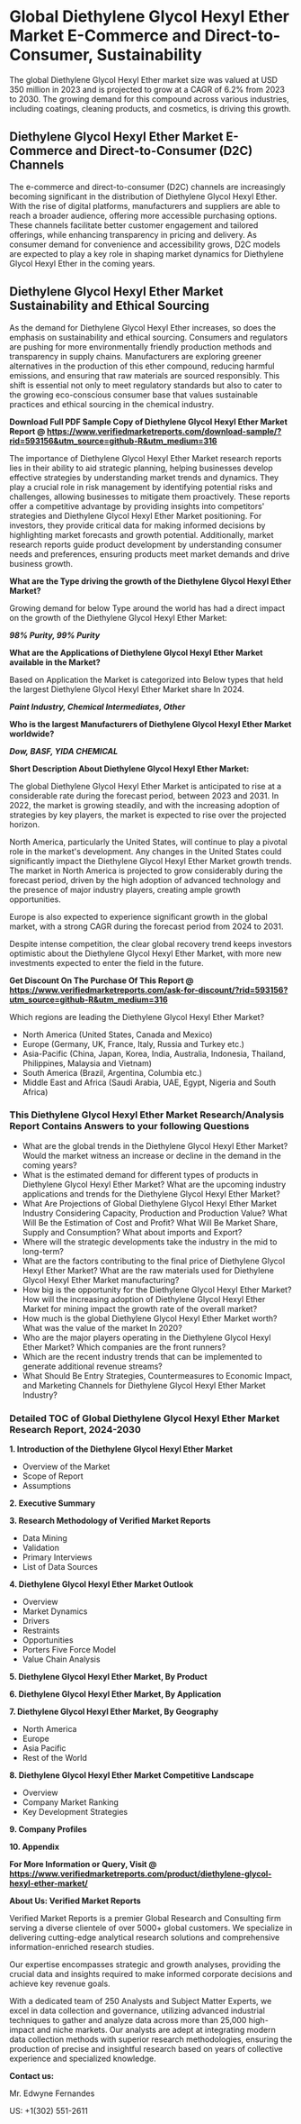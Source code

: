 <h1>Global Diethylene Glycol Hexyl Ether Market E-Commerce and Direct-to-Consumer, Sustainability</h1><p class=""><p>The global Diethylene Glycol Hexyl Ether market size was valued at USD 350 million in 2023 and is projected to grow at a CAGR of 6.2% from 2023 to 2030. The growing demand for this compound across various industries, including coatings, cleaning products, and cosmetics, is driving this growth.</p><h2>Diethylene Glycol Hexyl Ether Market E-Commerce and Direct-to-Consumer (D2C) Channels</h2><p>The e-commerce and direct-to-consumer (D2C) channels are increasingly becoming significant in the distribution of Diethylene Glycol Hexyl Ether. With the rise of digital platforms, manufacturers and suppliers are able to reach a broader audience, offering more accessible purchasing options. These channels facilitate better customer engagement and tailored offerings, while enhancing transparency in pricing and delivery. As consumer demand for convenience and accessibility grows, D2C models are expected to play a key role in shaping market dynamics for Diethylene Glycol Hexyl Ether in the coming years.</p><h2>Diethylene Glycol Hexyl Ether Market Sustainability and Ethical Sourcing</h2><p>As the demand for Diethylene Glycol Hexyl Ether increases, so does the emphasis on sustainability and ethical sourcing. Consumers and regulators are pushing for more environmentally friendly production methods and transparency in supply chains. Manufacturers are exploring greener alternatives in the production of this ether compound, reducing harmful emissions, and ensuring that raw materials are sourced responsibly. This shift is essential not only to meet regulatory standards but also to cater to the growing eco-conscious consumer base that values sustainable practices and ethical sourcing in the chemical industry.</p></p><p class=""><strong>Download Full PDF Sample Copy of Diethylene Glycol Hexyl Ether Market Report @ <a href="https://www.verifiedmarketreports.com/download-sample/?rid=593156&utm_source=github-R&utm_medium=316" target="_blank">https://www.verifiedmarketreports.com/download-sample/?rid=593156&utm_source=github-R&utm_medium=316</a></strong></p><p>The importance of&nbsp;Diethylene Glycol Hexyl Ether Market research reports lies in their ability to aid strategic planning, helping businesses develop effective strategies by understanding market trends and dynamics. They play a crucial role in risk management by identifying potential risks and challenges, allowing businesses to mitigate them proactively. These reports offer a competitive advantage by providing insights into competitors' strategies and Diethylene Glycol Hexyl Ether Market positioning. For investors, they provide critical data for making informed decisions by highlighting market forecasts and growth potential. Additionally, market research reports guide product development by understanding consumer needs and preferences, ensuring products meet market demands and drive business growth.</p><p><strong>What are the&nbsp;Type driving the growth of the Diethylene Glycol Hexyl Ether Market?</strong></p><p id="" class="">Growing demand for below Type around the world has had a direct impact on the growth of the Diethylene Glycol Hexyl Ether Market:</p><p class=""><em><strong>98% Purity, 99% Purity</strong></em></p><p class=""><strong>What are the&nbsp;Applications&nbsp;of Diethylene Glycol Hexyl Ether Market available in the Market?</strong></p><p id="" class="">Based on Application the Market is categorized into Below types that held the largest Diethylene Glycol Hexyl Ether Market share In 2024.</p><p class=""><em><strong>Paint Industry, Chemical Intermediates, Other</strong></em></p><p class=""><strong>Who is the largest Manufacturers of Diethylene Glycol Hexyl Ether Market worldwide?</strong></p><p><em><strong>Dow, BASF, YIDA CHEMICAL</strong></em></p><p id="" class=""><strong>Short Description About Diethylene Glycol Hexyl Ether Market:</strong></p><p>The global Diethylene Glycol Hexyl Ether Market is anticipated to rise at a considerable rate during the forecast period, between 2023 and 2031. In 2022, the market is growing steadily, and with the increasing adoption of strategies by key players, the market is expected to rise over the projected horizon.</p><p>North America, particularly the United States, will continue to play a pivotal role in the market's development. Any changes in the United States could significantly impact the Diethylene Glycol Hexyl Ether Market growth trends. The market in North America is projected to grow considerably during the forecast period, driven by the high adoption of advanced technology and the presence of major industry players, creating ample growth opportunities.</p><p>Europe is also expected to experience significant growth in the global market, with a strong CAGR during the forecast period from 2024 to 2031.</p><p>Despite intense competition, the clear global recovery trend keeps investors optimistic about the Diethylene Glycol Hexyl Ether Market, with more new investments expected to enter the field in the future.</p><p id="" class=""><strong>Get Discount On The Purchase Of This Report @ <a href="https://www.verifiedmarketreports.com/ask-for-discount/?rid=593156?utm_source=github-R&utm_medium=316" target="_blank">https://www.verifiedmarketreports.com/ask-for-discount/?rid=593156?utm_source=github-R&utm_medium=316</a></strong></p><p class="">Which regions are leading the Diethylene Glycol Hexyl Ether Market?</p><ul><li>North America (United States, Canada and Mexico)</li><li>Europe (Germany, UK, France, Italy, Russia and Turkey etc.)</li><li>Asia-Pacific (China, Japan, Korea, India, Australia, Indonesia, Thailand, Philippines, Malaysia and Vietnam)</li><li>South America (Brazil, Argentina, Columbia etc.)</li><li>Middle East and Africa (Saudi Arabia, UAE, Egypt, Nigeria and South Africa)</li></ul><h3 id="" class="">This Diethylene Glycol Hexyl Ether Market Research/Analysis Report Contains Answers to your following Questions</h3><ul><li>What are the global trends in the Diethylene Glycol Hexyl Ether Market? Would the market witness an increase or decline in the demand in the coming years?</li><li>What is the estimated demand for different types of products in Diethylene Glycol Hexyl Ether Market? What are the upcoming industry applications and trends for the Diethylene Glycol Hexyl Ether Market?</li><li>What Are Projections of Global Diethylene Glycol Hexyl Ether Market Industry Considering Capacity, Production and Production Value? What Will Be the Estimation of Cost and Profit? What Will Be Market Share, Supply and Consumption? What about imports and Export?</li><li>Where will the strategic developments take the industry in the mid to long-term?</li><li>What are the factors contributing to the final price of Diethylene Glycol Hexyl Ether Market? What are the raw materials used for Diethylene Glycol Hexyl Ether Market manufacturing?</li><li>How big is the opportunity for the Diethylene Glycol Hexyl Ether Market? How will the increasing adoption of Diethylene Glycol Hexyl Ether Market for mining impact the growth rate of the overall market?</li><li>How much is the global Diethylene Glycol Hexyl Ether Market worth? What was the value of the market In 2020?</li><li>Who are the major players operating in the Diethylene Glycol Hexyl Ether Market? Which companies are the front runners?</li><li>Which are the recent industry trends that can be implemented to generate additional revenue streams?</li><li>What Should Be Entry Strategies, Countermeasures to Economic Impact, and Marketing Channels for Diethylene Glycol Hexyl Ether Market Industry?</li></ul><h3 id="" class="">Detailed TOC of Global Diethylene Glycol Hexyl Ether Market Research Report, 2024-2030</h3><p id="" class=""><strong>1. Introduction of the Diethylene Glycol Hexyl Ether Market</strong></p><ul><li>Overview of the Market</li><li>Scope of Report</li><li>Assumptions</li></ul><p id="" class=""><strong>2. Executive Summary</strong></p><p id="" class=""><strong>3. Research Methodology of Verified Market Reports</strong></p><ul><li>Data Mining</li><li>Validation</li><li>Primary Interviews</li><li>List of Data Sources</li></ul><p id="" class=""><strong>4. Diethylene Glycol Hexyl Ether Market Outlook</strong></p><ul><li>Overview</li><li>Market Dynamics</li><li>Drivers</li><li>Restraints</li><li>Opportunities</li><li>Porters Five Force Model</li><li>Value Chain Analysis</li></ul><p id="" class=""><strong>5. Diethylene Glycol Hexyl Ether Market, By Product</strong></p><p id="" class=""><strong>6. Diethylene Glycol Hexyl Ether Market, By Application</strong></p><p id="" class=""><strong>7. Diethylene Glycol Hexyl Ether Market, By Geography</strong></p><ul><li>North America</li><li>Europe</li><li>Asia Pacific</li><li>Rest of the World</li></ul><p id="" class=""><strong>8. Diethylene Glycol Hexyl Ether Market Competitive Landscape</strong></p><ul><li>Overview</li><li>Company Market Ranking</li><li>Key Development Strategies</li></ul><p id="" class=""><strong>9. Company Profiles</strong></p><p id="" class=""><strong>10. Appendix</strong></p><p id="" class=""><strong>For More Information or Query, Visit @ <a href="https://www.verifiedmarketreports.com/product/diethylene-glycol-hexyl-ether-market/" target="_blank">https://www.verifiedmarketreports.com/product/diethylene-glycol-hexyl-ether-market/</a></strong></p><p id="" class=""><strong>About Us: Verified Market Reports</strong></p><p id="" class="">Verified Market Reports is a premier Global Research and Consulting firm serving a diverse clientele of over 5000+ global customers. We specialize in delivering cutting-edge analytical research solutions and comprehensive information-enriched research studies.</p><p id="" class="">Our expertise encompasses strategic and growth analyses, providing the crucial data and insights required to make informed corporate decisions and achieve key revenue goals.</p><p id="" class="">With a dedicated team of 250 Analysts and Subject Matter Experts, we excel in data collection and governance, utilizing advanced industrial techniques to gather and analyze data across more than 25,000 high-impact and niche markets. Our analysts are adept at integrating modern data collection methods with superior research methodologies, ensuring the production of precise and insightful research based on years of collective experience and specialized knowledge.</p><p id="" class=""><strong>Contact us:</strong></p><p id="" class="">Mr. Edwyne Fernandes</p><p id="" class="">US: +1(302) 551-2611</p>